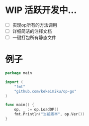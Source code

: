 # WIP 活跃开发中...

- [ ] 实现op所有的方法调用
- [ ] 详细简洁的注释文档 
- [ ] 一键打包所有静态文件

# 例子

```go
package main

import (
	"fmt"
	"github.com/kekeimiku/op-go"
)

func main() {
	op, _ := op.LoadOP()
	fmt.Println("当前版本", op.Ver())
}
```